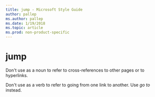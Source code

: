 ```yaml
---
title: jump - Microsoft Style Guide
author: pallep
ms.author: pallep
ms.date: 1/19/2018
ms.topic: article
ms.prod: non-product-specific
---
```


# jump

Don't use as a noun to refer to cross-references to other pages or to hyperlinks. 

Don't use as a verb to refer to going from one link to another. Use *go to* instead.

